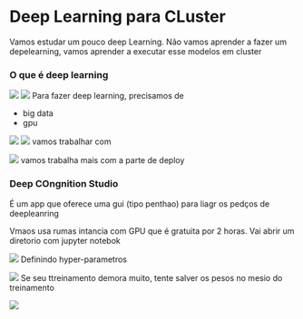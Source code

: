 # Deep Learning para CLuster

Vamos estudar um pouco deep Learning. Não vamos aprender a fazer um depelearning, vamos aprender a executar esse modelos em cluster

### O que é deep learning

![](/home/rhavel/Documentos/STUDY-PROJECTS/data-engineering-study/ds-academy/formacao-data-enginner/course-04-ml-in-cluster/imgs/img-c4-06-01.png)
![](/home/rhavel/Documentos/STUDY-PROJECTS/data-engineering-study/ds-academy/formacao-data-enginner/course-04-ml-in-cluster/imgs/img-c4-06-02.png)
Para fazer deep learning, precisamos de
+ big data
+ gpu

![](/home/rhavel/Documentos/STUDY-PROJECTS/data-engineering-study/ds-academy/formacao-data-enginner/course-04-ml-in-cluster/imgs/img-c4-06-03.png)
![](/home/rhavel/Documentos/STUDY-PROJECTS/data-engineering-study/ds-academy/formacao-data-enginner/course-04-ml-in-cluster/imgs/img-c4-06-04.png)
vamos trabalhar com

![](/home/rhavel/Documentos/STUDY-PROJECTS/data-engineering-study/ds-academy/formacao-data-enginner/course-04-ml-in-cluster/imgs/img-c4-06-05.png)
vamos trabalha mais com a parte de deploy

### Deep COngnition Studio

É um app que oferece uma gui (tipo penthao) para liagr os pedços de deepleanring

Vmaos usa rumas intancia com GPU que é gratuita por 2 horas. Vai abrir um diretorio com jupyter notebok

![](/home/rhavel/Documentos/STUDY-PROJECTS/data-engineering-study/ds-academy/formacao-data-enginner/course-04-ml-in-cluster/imgs/img-c4-06-06.png)
Definindo hyper-parametros

![](/home/rhavel/Documentos/STUDY-PROJECTS/data-engineering-study/ds-academy/formacao-data-enginner/course-04-ml-in-cluster/imgs/img-c4-06-07.png)
Se seu ttreinamento demora muito, tente salver os pesos no mesio do treinamento

![](/home/rhavel/Documentos/STUDY-PROJECTS/data-engineering-study/ds-academy/formacao-data-enginner/course-04-ml-in-cluster/imgs/img-c4-06-08.png)





























